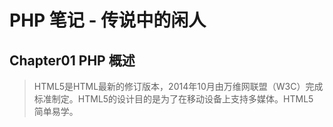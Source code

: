 # PHP 笔记 - 传说中的闲人
## Chapter01 PHP 概述
> HTML5是HTML最新的修订版本，2014年10月由万维网联盟（W3C）完成标准制定。HTML5的设计目的是为了在移动设备上支持多媒体。HTML5 简单易学。
